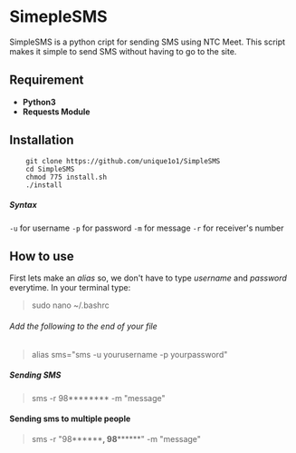 # SimepleSMS

SimpleSMS is a python cript for sending SMS using NTC Meet. This script makes it simple to send SMS without having to go to the site.

## Requirement

* **Python3**
* **Requests Module**

## Installation

        git clone https://github.com/unique1o1/SimpleSMS
        cd SimpleSMS
        chmod 775 install.sh
        ./install

##### Syntax

`-u` for username
`-p` for password
`-m` for message
`-r` for receiver's number

## How to use

First lets make an _alias_ so, we don't have to type _username_ and _password_ everytime.
In your terminal type:

> sudo nano ~/.bashrc

###### Add the following to the end of your file

> alias sms="sms -u yourusername -p yourpassword"

##### Sending SMS

> sms -r 98**\*\*\*\*** -m "message"

#### Sending sms to multiple people

> sms -r "98**\*\*\*\***, 98**\*\*\*\***" -m "message"
